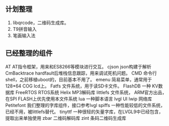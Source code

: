 
## 计划整理
1. libqrcode，二维码生成库。
2. T9拼音输入
3. 笔画输入法

## 已经整理的组件
AT
	AT指令框架，用来和ES8266等模块进行交互。
cjson
	json构建于解析
CmBacktrace
	hardfault后堆栈信息跟踪，用来调试死机问题。
CMD
	命令行shell，之前移植uboot的，目前基本不用了。
emenu
	简易菜单，通常用于128*64 COG lcd上。
Fatfs
	文件系统，用于读SD卡文件。
FlashDB
	一种 KV数据库
FreeRTOS
	RTOS系统
Helix
	MP3解码库
littlefs
	文件系统， ARM官方出品，在SPI FLASH上优先使用本文件系统
lua
	一种脚本语言
lvgl
	UI
lwip
	网络库
Petitefont
	我们整理的字库组件，接口参考lvgl
spiffs
	一种性能较低的文件系统，已经不用，被littlefs替代。
tinyttf
	一种很轻的矢量字库，在LVGL9中已经包含，提取出来单独使用
zbar
	二维码解码库
zint
	条码二维码生成库

